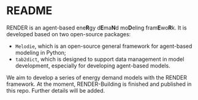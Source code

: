 # README

RENDER is an agent-based ene**R**gy d**E**ma**N**d mo**D**eling fram**E**wo**R**k. It is developed based on two open-source packages: 

- `Melodie`, which is an open-source general framework for agent-based modeling in Python;
- `tab2dict`, which is designed to support data management in model development, especially for developing agent-based models. 

We aim to develop a series of energy demand models with the RENDER framework. At the moment, RENDER-Building is finished and published in this repo. Further details will be added.
